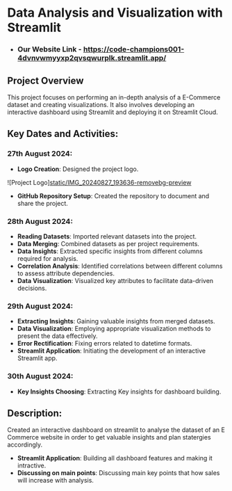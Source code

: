 # Data Analysis and Visualization with Streamlit

- ### Our Website Link - https://code-champions001-4dvnvwmyyxp2qvsqwurplk.streamlit.app/

## Project Overview
This project focuses on performing an in-depth analysis of a E-Commerce dataset and creating visualizations. It also involves developing an interactive dashboard using Streamlit and deploying it on Streamlit Cloud. 

## Key Dates and Activities:

### 27th August 2024:
- **Logo Creation**: Designed the project logo.

![Project Logo][static/IMG_20240827_193636-removebg-preview](https://github.com/user-attachments/assets/d299795a-4d35-456a-9a7a-c6c5f3e44219)

- **GitHub Repository Setup**: Created the repository to document and share the project.

### 28th August 2024:
- **Reading Datasets**: Imported relevant datasets into the project.
- **Data Merging**: Combined datasets as per project requirements.
- **Data Insights**: Extracted specific insights from different columns required for analysis.
- **Correlation Analysis**: Identified correlations between different columns to assess attribute dependencies.
- **Data Visualization**: Visualized key attributes to facilitate data-driven decisions.
 
### 29th August 2024:

- **Extracting Insights**: Gaining valuable insights from merged datasets.
- **Data Visualization**: Employing appropriate visualization methods to present the data effectively.
- **Error Rectification**: Fixing errors related to datetime formats.
- **Streamlit Application**: Initiating the development of an interactive Streamlit app.


### 30th August 2024:

- **Key Insights Choosing**: Extracting Key insights for dashboard building.


## Description:
Created an interactive dashboard on streamlit to analyse the dataset of an E Commerce website in order to get valuable insights and plan statergies accordingly. 
- **Streamlit Application**: Building all dashboard features and making it intractive.
- **Discussing on main points**: Discussing main key points that how sales will increase with analysis.
